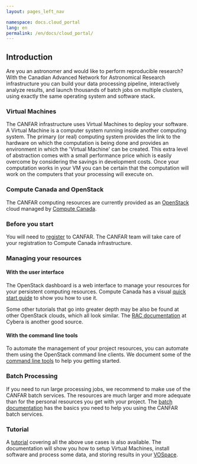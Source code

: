 ```yaml
---
layout: pages_left_nav

namespace: docs.cloud_portal
lang: en
permalink: /en/docs/cloud_portal/
---
```


##  Introduction

Are you an astronomer and would like to perform reproducible research? With the Canadian Advanced Network for Astronomical Research infrastructure you can build your data processing pipeline, interactively analyze results, and launch thousands of batch jobs on multiple clusters, using exactly the same operating system and software stack.

### Virtual Machines

The CANFAR infrastructure uses Virtual Machines to deploy your software. A Virtual Machine is a computer system running inside another computing system. The primary (or real) computing system provides the link to the hardware on which the computation is being done and provides an environment in which the 'Virtual Machine' can be created. This extra level of abstraction comes with a small performance price which is easily overcome by considering the savings in development costs. Once your computation works in your VM you can be certain that the computation will work on the computers that your processing will execute on.

### Compute Canada and OpenStack

The CANFAR computing resources are currently provided as an [OpenStack](http://www.openstack.org) cloud managed by [Compute Canada](http://computecanada.ca).

### Before you start

You will need to [register](http://apps.canfar.net/canfar/login.html) to CANFAR. The CANFAR team will take care of your registration to Compute Canada infrastructure.

### Managing your resources

#### With the user interface
The OpenStack dashboard is a web interface to manage your resources for your persistent computing resources.
Compute Canada has a visual [quick start guide](https://www.westgrid.ca/support/quickstart/Nefos) to show you how to use it.

Some other tutorials that go into greater depth may be also be found at other OpenStack clouds, which all look similar.
The [RAC documentation](http://www.cybera.ca/projects/cloud-resources/rapid-access-cloud/documentation) at Cybera is another good source.

#### With the command line tools
To automate the management of your project resources, you can automate them using the OpenStack command line clients. We document some of the [command line tools](/docs/vms/) to help you getting started.

### Batch Processing
If you need to run large processing jobs, we recommend to make use of the CANFAR batch services. The resources are much larger and more adequate than for the personal resources you get with your project. The [batch documentation](/docs/batch/) has the basics you need to help you using the CANFAR batch services.

### Tutorial
A [tutorial](/docs/tutorial/) covering all the above use cases is also available. The documentation will show you how to setup Virtual Machines, install software and process some data, and storing results in your [VOSpace](/docs/vospace/).
